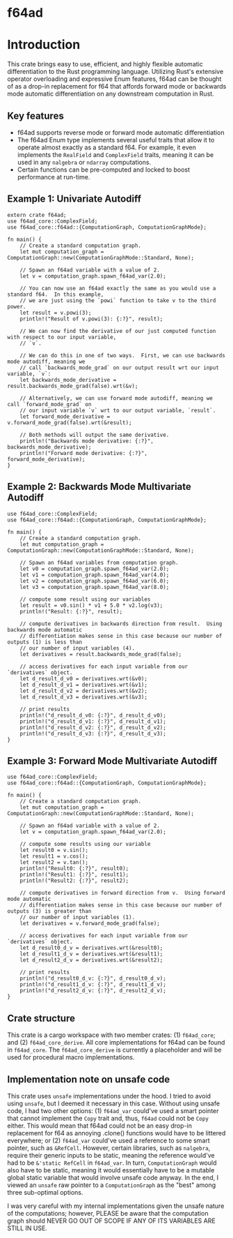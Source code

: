 # f64ad

# Introduction

This crate brings easy to use, efficient, and highly flexible automatic differentiation to the
Rust programming language.  Utilizing Rust's extensive operator overloading and expressive Enum
features, f64ad can be thought of as a drop-in replacement for f64 that affords forward mode
or backwards mode automatic differentiation on any downstream computation in Rust.

## Key features
- f64ad supports reverse mode or forward mode automatic differentiation
- The f64ad Enum type implements several useful traits that allow it to operate almost exactly as a
standard f64.  For example, it even implements the `RealField` and `ComplexField` traits,
meaning it can be used in any `nalgebra` or `ndarray` computations.
- Certain functions can be pre-computed and locked to boost performance at run-time.

## Example 1: Univariate Autodiff
```
extern crate f64ad;
use f64ad_core::ComplexField;
use f64ad_core::f64ad::{ComputationGraph, ComputationGraphMode};

fn main() {
    // Create a standard computation graph.
    let mut computation_graph = ComputationGraph::new(ComputationGraphMode::Standard, None);

    // Spawn an f64ad variable with a value of 2.
    let v = computation_graph.spawn_f64ad_var(2.0);

    // You can now use an f64ad exactly the same as you would use a standard f64.  In this example,
    // we are just using the `powi` function to take v to the third power.
    let result = v.powi(3);
    println!("Result of v.powi(3): {:?}", result);

    // We can now find the derivative of our just computed function with respect to our input variable,
    // `v`.

    // We can do this in one of two ways.  First, we can use backwards mode autodiff, meaning we
    // call `backwards_mode_grad` on our output result wrt our input variable, `v`:
    let backwards_mode_derivative = result.backwards_mode_grad(false).wrt(&v);

    // Alternatively, we can use forward mode autodiff, meaning we call `forward_mode_grad` on
    // our input variable `v` wrt to our output variable, `result`.
    let forward_mode_derivative = v.forward_mode_grad(false).wrt(&result);

    // Both methods will output the same derivative.
    println!("Backwards mode derivative: {:?}", backwards_mode_derivative);
    println!("Forward mode derivative: {:?}", forward_mode_derivative);
}
```

## Example 2: Backwards Mode Multivariate Autodiff
```
use f64ad_core::ComplexField;
use f64ad_core::f64ad::{ComputationGraph, ComputationGraphMode};

fn main() {
    // Create a standard computation graph.
    let mut computation_graph = ComputationGraph::new(ComputationGraphMode::Standard, None);

    // Spawn an f64ad variables from computation graph.
    let v0 = computation_graph.spawn_f64ad_var(2.0);
    let v1 = computation_graph.spawn_f64ad_var(4.0);
    let v2 = computation_graph.spawn_f64ad_var(6.0);
    let v3 = computation_graph.spawn_f64ad_var(8.0);

    // compute some result using our variables
    let result = v0.sin() * v1 + 5.0 * v2.log(v3);
    println!("Result: {:?}", result);

    // compute derivatives in backwards direction from result.  Using backwards mode automatic
    // differentiation makes sense in this case because our number of outputs (1) is less than
    // our number of input variables (4).
    let derivatives = result.backwards_mode_grad(false);

    // access derivatives for each input variable from our `derivatives` object.
    let d_result_d_v0 = derivatives.wrt(&v0);
    let d_result_d_v1 = derivatives.wrt(&v1);
    let d_result_d_v2 = derivatives.wrt(&v2);
    let d_result_d_v3 = derivatives.wrt(&v3);

    // print results
    println!("d_result_d_v0: {:?}", d_result_d_v0);
    println!("d_result_d_v1: {:?}", d_result_d_v1);
    println!("d_result_d_v2: {:?}", d_result_d_v2);
    println!("d_result_d_v3: {:?}", d_result_d_v3);
}
```
## Example 3: Forward Mode Multivariate Autodiff

```
use f64ad_core::ComplexField;
use f64ad_core::f64ad::{ComputationGraph, ComputationGraphMode};

fn main() {
    // Create a standard computation graph.
    let mut computation_graph = ComputationGraph::new(ComputationGraphMode::Standard, None);

    // Spawn an f64ad variable with a value of 2.
    let v = computation_graph.spawn_f64ad_var(2.0);

    // compute some results using our variable
    let result0 = v.sin();
    let result1 = v.cos();
    let result2 = v.tan();
    println!("Result0: {:?}", result0);
    println!("Result1: {:?}", result1);
    println!("Result2: {:?}", result2);

    // compute derivatives in forward direction from v.  Using forward mode automatic
    // differentiation makes sense in this case because our number of outputs (3) is greater than
    // our number of input variables (1).
    let derivatives = v.forward_mode_grad(false);

    // access derivatives for each input variable from our `derivatives` object.
    let d_result0_d_v = derivatives.wrt(&result0);
    let d_result1_d_v = derivatives.wrt(&result1);
    let d_result2_d_v = derivatives.wrt(&result2);

    // print results
    println!("d_result0_d_v: {:?}", d_result0_d_v);
    println!("d_result1_d_v: {:?}", d_result1_d_v);
    println!("d_result2_d_v: {:?}", d_result2_d_v);
}
```

## Crate structure
This crate is a cargo workspace with two member crates: (1) `f64ad_core`; and (2) `f64ad_core_derive`.
All core implementations for f64ad can be found in `f64ad_core`.  The `f64ad_core_derive` is
currently a placeholder and will be used for procedural macro implementations.

## Implementation note on unsafe code
This crate uses `unsafe` implementations under the hood.  I tried to avoid using `unsafe`, but
I deemed it necessary in this case.  Without using unsafe code, I had two other options:
(1) `f64ad_var` could've used a smart pointer that cannot implement the `Copy` trait and, thus,
`f64ad` could not be `Copy` either.  This would mean that f64ad could not be an easy drop-in
replacement for f64 as annoying .clone() functions would have to be littered everywhere; or (2)
`f64ad_var` could've used a reference to some smart pointer, such as `&RefCell`.  However, certain
libraries, such as `nalgebra`, require their generic inputs to be static,
meaning the reference would've had to be `&'static RefCell` in `f64ad_var`.  In turn,
`ComputationGraph` would also have to be static, meaning it would essentially have to be a
mutable global static variable that would involve unsafe code anyway.  In the end, I viewed
an `unsafe` raw pointer to a `ComputationGraph` as the "best" among three sub-optimal
options.  

I was very careful with my internal implementations given the unsafe nature of the computations;
however, PLEASE be aware that the computation graph should NEVER GO OUT OF SCOPE IF ANY OF
ITS VARIABLES ARE STILL IN USE.